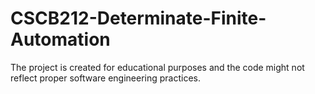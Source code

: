 # CSCB212-Determinate-Finite-Automation

The project is created for educational purposes and the code might not reflect proper software engineering practices.
